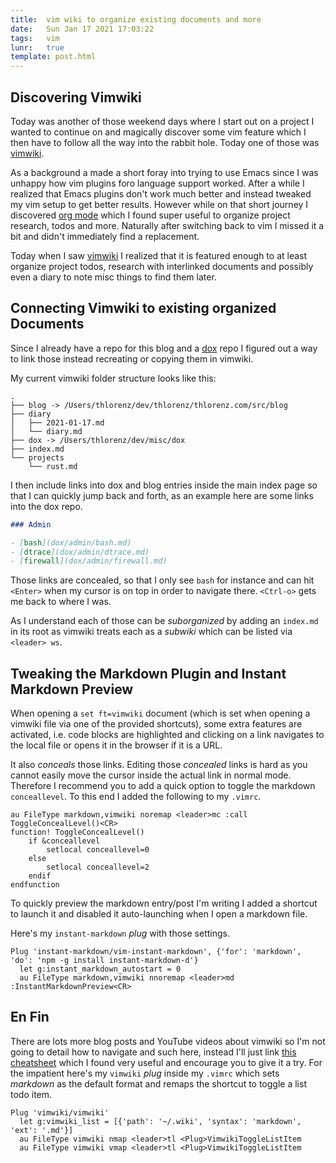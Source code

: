 ```yaml
---
title:  vim wiki to organize existing documents and more
date:   Sun Jan 17 2021 17:03:22
tags:   vim 
lunr:   true
template: post.html
---
```


## Discovering Vimwiki

Today was another of those weekend days where I start out on a project I wanted to continue on
and magically discover some vim feature which I then have to follow all the way into the rabbit
hole. Today one of those was [vimwiki](https://github.com/vimwiki/vimwiki).

As a background a made a short foray into trying to use Emacs since I was unhappy how vim
plugins foro language support worked. After a while I realized that Emacs plugins don't work
much better and instead tweaked my vim setup to get better results. However while on that short
journey I discovered [org mode](https://orgmode.org/) which I found super useful to organize
project research, todos and more. Naturally after switching back to vim I missed it a bit and
didn't immediately find a replacement.

Today when I saw [vimwiki](https://github.com/vimwiki/vimwiki) I realized that it is featured
enough to at least organize project todos, research with interlinked documents and possibly
even a diary to note misc things to find them later.

## Connecting Vimwiki to existing organized Documents

Since I already have a repo for this blog and a [dox](https://github.com/thlorenz/dox) repo I figured out a way to link those instead
recreating or copying them in vimwiki.

My current vimwiki folder structure looks like this:

```text
.
├── blog -> /Users/thlorenz/dev/thlorenz/thlorenz.com/src/blog
├── diary
│   ├── 2021-01-17.md
│   └── diary.md
├── dox -> /Users/thlorenz/dev/misc/dox
├── index.md
└── projects
    └── rust.md
```

I then include links into dox and blog entries inside the main index page so that I can quickly
jump back and forth, as an example here are some links into the dox repo.

```markdown
### Admin

- [bash](dox/admin/bash.md)
- [dtrace](dox/admin/dtrace.md)
- [firewall](dox/admin/firewall.md)
```

Those links are concealed, so that I only see `bash` for instance and can hit `<Enter>` when my
cursor is on top in order to navigate there. `<Ctrl-o>` gets me back to where I was.

As I understand each of those can be _suborganized_ by adding an `index.md` in its root as
vimwiki treats each as a _subwiki_ which can be listed via `<leader> ws`.

## Tweaking the Markdown Plugin and Instant Markdown Preview

When opening a `set ft=vimwiki` document (which is set when opening a vimwiki file via one of
the provided shortcuts), some extra features are activated, i.e. code blocks are highlighted
and clicking on a link navigates to the local file or opens it in the browser if it is a URL.

It also _conceals_ those links.  Editing those _concealed_ links is hard as you cannot easily
move the cursor inside the actual link in normal mode. Therefore I recommend you to add a quick
option to toggle the markdown `conceallevel`. To this end I added the following to my `.vimrc`.

```viml
au FileType markdown,vimwiki noremap <leader>mc :call ToggleConcealLevel()<CR>
function! ToggleConcealLevel()
    if &conceallevel
        setlocal conceallevel=0
    else
        setlocal conceallevel=2
    endif
endfunction
```

To quickly preview the markdown entry/post I'm writing I added a shortcut to launch it and
disabled it auto-launching when I open a markdown file.

Here's my `instant-markdown` _plug_ with those settings.

```vim
Plug 'instant-markdown/vim-instant-markdown', {'for': 'markdown', 'do': 'npm -g install instant-markdown-d'}
  let g:instant_markdown_autostart = 0
  au FileType markdown,vimwiki nnoremap <leader>md :InstantMarkdownPreview<CR>
```

## En Fin

There are lots more blog posts and YouTube videos about vimwiki so I'm not going to detail how
to navigate and such here, instead I'll just link [this cheatsheet](http://thedarnedestthing.com/vimwiki%20cheatsheet) which I found very useful
and encourage you to give it a try. For the impatient here's my `vimwiki` _plug_ inside my
`.vimrc` which sets _markdown_ as the default format and remaps the shortcut to toggle a list todo item.

```vim
Plug 'vimwiki/vimwiki'
  let g:vimwiki_list = [{'path': '~/.wiki', 'syntax': 'markdown', 'ext': '.md'}]
  au FileType vimwiki nmap <leader>tl <Plug>VimwikiToggleListItem
  au FileType vimwiki vmap <leader>tl <Plug>VimwikiToggleListItem
```
